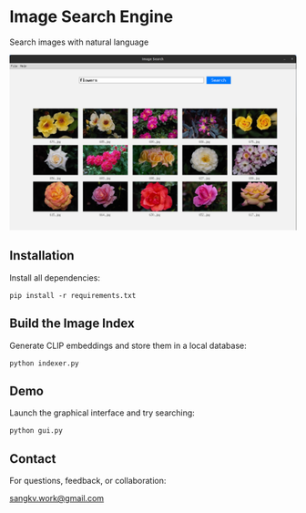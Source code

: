 # Image Search Engine
Search images with natural language

![Demo](doc/demo.png)

## Installation
Install all dependencies:
```
pip install -r requirements.txt
```

## Build the Image Index
Generate CLIP embeddings and store them in a local database:
```
python indexer.py
```

## Demo
Launch the graphical interface and try searching:
```
python gui.py
```

## Contact
For questions, feedback, or collaboration:

sangkv.work@gmail.com

